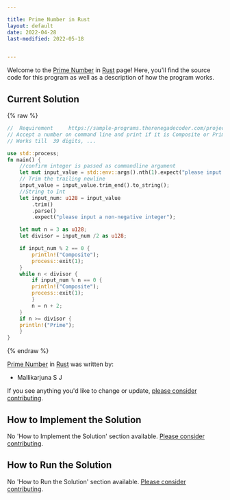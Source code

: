 ```yaml
---

title: Prime Number in Rust
layout: default
date: 2022-04-28
last-modified: 2022-05-18


---
```


Welcome to the [Prime Number](https://sampleprograms.io/projects/prime-number) in [Rust](https://sampleprograms.io/languages/rust) page! Here, you'll find the source code for this program as well as a description of how the program works.

## Current Solution

{% raw %}

```rust
//  Requirement     https://sample-programs.therenegadecoder.com/projects/prime-number/
// Accept a number on command line and print if it is Composite or Prime 
// Works till  39 digits, ...

use std::process;
fn main() {
    //confirm integer is passed as commandline argument
    let mut input_value = std::env::args().nth(1).expect("please input a non-negative integer");
    // Trim the trailing newline
    input_value = input_value.trim_end().to_string();
    //String to Int
    let input_num: u128 = input_value
        .trim()
        .parse()
        .expect("please input a non-negative integer");

    let mut n = 3 as u128;
    let divisor = input_num /2 as u128;

    if input_num % 2 == 0 {
        println!("Composite");
        process::exit(1);
    }    
    while n < divisor {  
        if input_num % n == 0 {
        println!("Composite");
        process::exit(1);        
        }
        n = n + 2;
    }
    if n >= divisor {
    println!("Prime");
    }
}
```

{% endraw %}

[Prime Number](https://sampleprograms.io/projects/prime-number) in [Rust](https://sampleprograms.io/languages/rust) was written by:

- Mallikarjuna S J

If you see anything you'd like to change or update, [please consider contributing](https://github.com/TheRenegadeCoder/sample-programs).

## How to Implement the Solution

No 'How to Implement the Solution' section available. [Please consider contributing](https://github.com/TheRenegadeCoder/sample-programs-website).

## How to Run the Solution

No 'How to Run the Solution' section available. [Please consider contributing](https://github.com/TheRenegadeCoder/sample-programs-website).